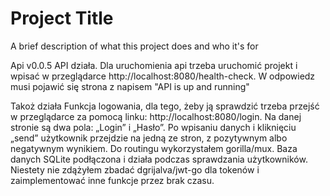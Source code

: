 
# Project Title

A brief description of what this project does and who it's for

Api v0.0.5
API działa. Dla uruchomienia api trzeba uruchomić projekt i wpisać w przeglądarce http://localhost:8080/health-check. W odpowiedz musi pojawić się strona z napisem "API is up and running"

Takoż działa Funkcja logowania, dla tego, żeby ją sprawdzić trzeba przejść w przeglądarce za pomocą linku: http://localhost:8080/login. Na danej stronie są dwa pola: „Login” i „Hasło”. Po wpisaniu danych i kliknięciu „send” użytkownik przejdzie na jedną ze stron, z pozytywnym albo negatywnym wynikiem.
Do routingu wykorzystałem gorilla/mux.
Baza danych SQLite podłączona i działa podczas sprawdzania użytkowników.
Niestety nie zdążyłem zbadać dgrijalva/jwt-go dla tokenów i zaimplementować inne funkcje przez brak czasu.


